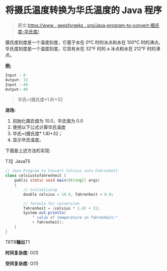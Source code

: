 # 将摄氏温度转换为华氏温度的 Java 程序

> 原文:[https://www . geesforgeks . org/Java-program-to-convert-摄氏度-华氏度/](https://www.geeksforgeeks.org/java-program-to-convert-celsius-into-fahrenheit/)

摄氏度刻度是一个温度刻度，它基于水在 0°C 时的冰点和水在 100°C 时的沸点。华氏度刻度是一个温度刻度，它具有水在 32°F 时的 a 冰点和水在 212°F 时的沸点。

**<u>例:</u>**

```java
Input : 0
Output: 32
Input :-40
Output:-40

```

> 华氏=(摄氏度*1.8)+32

**进场:**

1.  初始化摄氏值为 10.0，华氏值为 0.0
2.  使用以下公式计算华氏温度
3.  华氏=(摄氏度* 1.8)+32；
4.  显示华氏温度。

下面是上述方法的实现:

T3】JavaT5

```java
// Java Program to Convert Celsius into Fahrenheit
class celsiustofahrenheit {
    public static void main(String[] args)
    {
        // initialising
        double celsius = 10.0, fahrenheit = 0.0;

        // formula for conversion
        fahrenheit = (celsius * 1.8) + 32;
        System.out.println(
            " value of temperature in fahrenheit:"
            + fahrenheit);
    }
}
```

T6T8**输出**T1

**时间复杂度:** O(1)

**空间复杂度:** O(1)